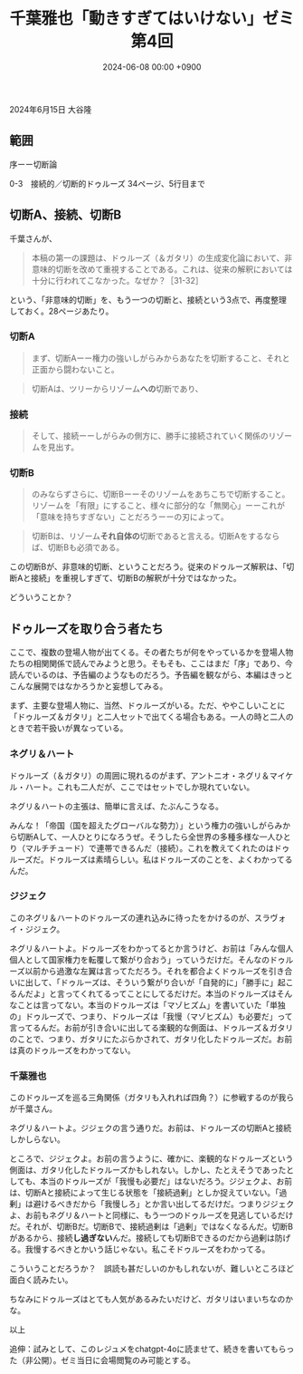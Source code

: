 ﻿---
layout: post
title: "千葉雅也「動きすぎてはいけない」ゼミ 第4回"
date: 2024-06-08 00:00 +0900
categories: ugoki-sugiteha-ikenai
---
2024年6月15日 大谷隆

## 範囲
序ーー切断論

0-3　接続的／切断的ドゥルーズ
34ページ、5行目まで

## 切断A、接続、切断B

千葉さんが、

> 本稿の第一の課題は、ドゥルーズ（＆ガタリ）の生成変化論において、非意味的切断を改めて重視することである。これは、従来の解釈においては十分に行われてこなかった。なぜか？［31-32］

という、「非意味的切断」を、もう一つの切断と、接続という3点で、再度整理しておく。28ページあたり。

### 切断A

> まず、切断Aーー権力の強いしがらみからあなたを切断すること、それと正面から闘わないこと。

> 切断Aは、ツリーからリゾーム**への**切断であり、

### 接続
> そして、接続ーーしがらみの側方に、勝手に接続されていく関係のリゾームを見出す。

### 切断B
> のみならずさらに、切断Bーーそのリゾームをあちこちで切断すること。リゾームを「有限」にすること、様々に部分的な「無関心」ーーこれが「意味を持ちすぎない」ことだろうーーの刃によって。

> 切断Bは、リゾーム**それ自体の**切断であると言える。切断Aをするならば、切断Bも必須である。

この切断Bが、非意味的切断、ということだろう。従来のドゥルーズ解釈は、「切断Aと接続」を重視しすぎて、切断Bの解釈が十分ではなかった。

どういうことか？

## ドゥルーズを取り合う者たち

ここで、複数の登場人物が出てくる。その者たちが何をやっているかを登場人物たちの相関関係で読んでみようと思う。そもそも、ここはまだ「序」であり、今読んでいるのは、予告編のようなものだろう。予告編を観ながら、本編はきっとこんな展開ではなかろうかと妄想してみる。

まず、主要な登場人物に、当然、ドゥルーズがいる。ただ、ややこしいことに「ドゥルーズ＆ガタリ」と二人セットで出てくる場合もある。一人の時と二人のときで若干扱いが異なっている。

### ネグリ＆ハート

ドゥルーズ（＆ガタリ）の周囲に現れるのがまず、アントニオ・ネグリ＆マイケル・ハート。これも二人だが、ここではセットでしか現れていない。

ネグリ＆ハートの主張は、簡単に言えば、たぶんこうなる。

みんな！「帝国（国を超えたグローバルな勢力）」という権力の強いしがらみから切断Aして、一人ひとりになろうぜ。そうしたら全世界の多種多様な一人ひとり（マルチチュード）で連帯できるんだ（接続）。これを教えてくれたのはドゥルーズだ。ドゥルーズは素晴らしい。私はドゥルーズのことを、よくわかってるんだ。

### ジジェク

このネグリ＆ハートのドゥルーズの連れ込みに待ったをかけるのが、スラヴォイ・ジジェク。

ネグリ＆ハートよ。ドゥルーズをわかってるとか言うけど、お前は「みんな個人個人として国家権力を転覆して繋がり合おう」っていうだけだ。そんなのドゥルーズ以前から過激な左翼は言ってただろう。それを都合よくドゥルーズを引き合いに出して、「ドゥルーズは、そういう繋がり合いが「自発的に」「勝手に」起こるんだよ」と言ってくれてるってことにしてるだけだ。本当のドゥルーズはそんなことは言ってない。本当のドゥルーズは「マゾヒズム」を書いていた「単独の」ドゥルーズで、つまり、ドゥルーズは「我慢（マゾヒズム）も必要だ」って言ってるんだ。お前が引き合いに出してる楽観的な側面は、ドゥルーズ＆ガタリのことで、つまり、ガタリにたぶらかされて、ガタリ化したドゥルーズだ。お前は真のドゥルーズをわかってない。

### 千葉雅也

このドゥルーズを巡る三角関係（ガタリも入れれば四角？）に参戦するのが我らが千葉さん。

ネグリ＆ハートよ。ジジェクの言う通りだ。お前は、ドゥルーズの切断Aと接続しかしらない。

ところで、ジジェクよ。お前の言うように、確かに、楽観的なドゥルーズという側面は、ガタリ化したドゥルーズかもしれない。しかし、たとえそうであったとしても、本当のドゥルーズが「我慢も必要だ」はないだろう。ジジェクよ、お前は、切断Aと接続によって生じる状態を「接続過剰」としか捉えていない。「過剰」は避けるべきだから「我慢しろ」とか言い出してるだけだ。つまりジジェクよ、お前もネグリ＆ハートと同様に、もう一つのドゥルーズを見逃しているだけだ。それが、切断Bだ。切断Bで、接続過剰は「過剰」ではなくなるんだ。切断Bがあるから、接続**し過ぎない**んだ。接続しても切断Bできるのだから過剰は防げる。我慢するべきとかいう話じゃない。私こそドゥルーズをわかってる。

こういうことだろうか？　誤読も甚だしいのかもしれないが、難しいところほど面白く読みたい。

ちなみにドゥルーズはとても人気があるみたいだけど、ガタリはいまいちなのかな。

以上

追伸：試みとして、このレジュメをchatgpt-4oに読ませて、続きを書いてもらった（非公開）。ゼミ当日に会場閲覧のみ可能とする。

